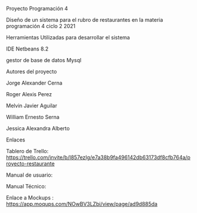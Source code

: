 Proyecto Programación 4

Diseño de un sistema para el rubro de restaurantes en la materia programación 4 ciclo 2 2021

Herramientas Utilizadas para desarrollar el sistema

IDE Netbeans 8.2 

gestor de base de datos Mysql

Autores del proyecto

Jorge Alexander Cerna

Roger Alexis Perez

Melvin Javier Aguilar

William Ernesto Serna

Jessica Alexandra Alberto


Enlaces

Tablero de Trello: https://trello.com/invite/b/I857ezIg/e7a38b9fa496142db63173df8cfb764a/proyecto-restaurante

Manual de usuario:

Manual Técnico:

Enlace a Mockups :
 https://app.moqups.com/NOwBV3LZbi/view/page/ad9d885da
